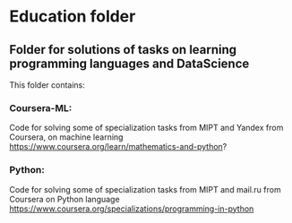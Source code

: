 # Education folder

## Folder for solutions of tasks on learning programming languages and DataScience

This folder contains:

### Coursera-ML: 
Code for solving some  of specialization tasks from MIPT and Yandex from Coursera, on machine learning
https://www.coursera.org/learn/mathematics-and-python?

### Python:
Code for solving some  of specialization tasks from MIPT and mail.ru from Coursera on Python language
https://www.coursera.org/specializations/programming-in-python
